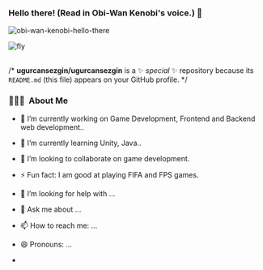 ### Hello there! (Read in Obi-Wan Kenobi's voice.) 👋

![obi-wan-kenobi-hello-there](https://user-images.githubusercontent.com/87565365/192162942-31df9a3e-84a9-42fb-8892-2aad133e1174.gif)


<img alt="fly" src="https://www.halildurmus.com/wp-content/uploads/2020/06/444-codes.jpg" /> </br></br>


/* **ugurcansezgin/ugurcansezgin** is a ✨ _special_ ✨ repository because its `README.md` (this file) appears on your GitHub profile. */

### 👨🏻‍💻 &nbsp;About Me

- 🔭 I’m currently working on Game Development, Frontend and Backend web development..
- 🌱 I’m currently learning Unity, Java..
- 👯 I’m looking to collaborate on game development.
- ⚡ Fun fact: I am good at playing FIFA and FPS games.





- 🤔 I’m looking for help with ...
- 💬 Ask me about ...
- 📫 How to reach me: ...
- 😄 Pronouns: ...
- 
